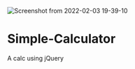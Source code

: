 ![Screenshot from 2022-02-03 19-39-10](https://user-images.githubusercontent.com/49148284/152358982-82b530fe-1e57-4321-a49d-ab17a5548f78.png)
# Simple-Calculator
A calc using jQuery
